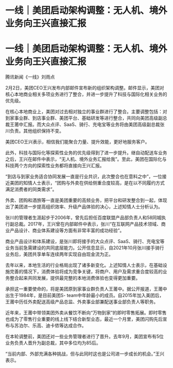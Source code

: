 # 一线｜美团启动架构调整：无人机、境外业务向王兴直接汇报

# 一线｜美团启动架构调整：无人机、境外业务向王兴直接汇报

腾讯新闻《一线》刘雨点

2月2日，美团CEO王兴发布内部邮件宣布新的组织架构调整。邮件显示，美团对核心本地商业相关多项业务进行了整合，并进一步提升了科技与国际化相关业务的优先级。

在核心本地商业上，美团对过去相对独立的事业群进行了整合。主要调整包括：对到家事业群、到店事业群、美团平台、基础研发等进行整合，共同向美团高级副总裁王莆中汇报。而大众点评、SaaS、骑行、充电宝等业务将由美团高级副总裁张川负责。其他组织保持不变。

美团CEO王兴表示，相信我们能聚合力量、提升效能，更好地服务客户。

此外，科技与国际化等探索性业务的优先级得到了进一步提升。继自动配送车业务之后，王兴在邮件中表示，“无人机、境外业务汇报给我”。至此，美团在国际化与科技两个方向的探索性业务都将直接向王兴汇报。

“到店与到家业务适合协同发展一直是行业共识，此次整合也在意料之中”，一位接近美团的知情人士表示，“团购与外卖在供给侧重合度较高，是在以不同履约方式满足消费者的同类需求”。

外卖、团购和酒旅等一直是美团重要的高频业务，把平台和研发整合到一起，体现出了美团进一步提高组织效率、升级产品体验的决心，上述知情人士分析认为。

张川的管理者生涯起步于2006年，曾先后担任百度联盟产品部负责人和58同城执行副总裁。2017年，王兴曾在内部邮件中表示，张川“在互联网产品技术领域、商业产品设计、商业体系建设等方面有非常丰富的成功经验”。

商业产品设计和体系建设，是张川即将接手的大众点评、SaaS、骑行、充电宝等业务当前急需建设的共同底层能力。公开信息显示，自2021年10月张川接手骑行业务后，美团共享单车连续两年实现自由现金流为正。

去年以来，本地生活的行业格局出现了诸多新变化。上述知情人士表示，在基础设施完善的情况下，消费体验将成为竞争关键，将商户、用户及需求重合度较高的业务整合起来共同发展，提供最完整的本地消费体验也变得更加重要。

承担这一重要使命的，将是美团原到家事业群负责人王莆中。据公开报道，王莆中出生于1984年，是目前美团S-
team中年龄最小的成员。自2015年加入美团后，王莆中历任外卖配送高级产品总监、外卖事业部兼配送事业部负责人等职务。

近年来，王莆中带领美团外卖从餐饮不断向“万物到家”的即时零售拓展。即时零售也成为了零售行业重要的线上线下结合新型业态，最近一个月里，美团闪购先后宣布与苏泊尔、乐高、迪卡侬等达成合作。

在本轮调整前，美团还对一些业务管理者进行了晋升。去年9月，美团宣布有5位业务负责人晋升为副总裁，其中多位均为85后。

“当前内部、外部充满各种挑战，但与此同时这也是公司进一步成长的机会。”王兴表示。

